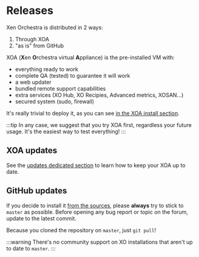 # Releases

Xen Orchestra is distributed in 2 ways:

1. Through XOA
2. "as is" from GitHub

XOA (**X**en **O**rchestra virtual **A**ppliance) is the pre-installed VM with:

- everything ready to work
- complete QA (tested) to guarantee it will work
- a web updater
- bundled remote support capabilities
- extra services (XO Hub, XO Recipies, Advanced metrics, XOSAN…)
- secured system (sudo, firewall)

It's really trivial to deploy it, as you can see [in the XOA install section](installation.md#xoa).

:::tip
In any case, we suggest that you try XOA first, regardless your future usage. It's the easiest way to test everything!
:::

## XOA updates

See the [updates dedicated section](updater.md) to learn how to keep your XOA up to date.

## GitHub updates

If you decide to install it [from the sources](installation.md#from-the-sources), please **always** try to stick to `master` as possible. Before opening any bug report or topic on the forum, update to the latest commit.

Because you cloned the repository on `master`, just `git pull`!

:::warning
There's no community support on XO installations that aren't up to date to `master`.
:::
